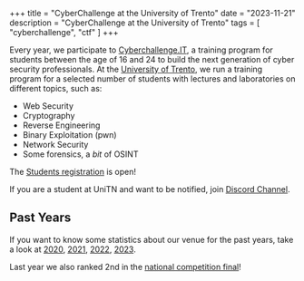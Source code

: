 +++
title = "CyberChallenge at the University of Trento"
date = "2023-11-21"
description = "CyberChallenge at the University of Trento"
tags = [
    "cyberchallenge",
    "ctf"
]
+++

Every year, we participate to [Cyberchallenge.IT](https://cyberchallenge.it/), a training program for students between the age of 16 and 24 to build the next generation of cyber security professionals.
At the [University of Trento](https://cyberchallenge.it/venues/unitn), we run a training program for a selected number of students with lectures and laboratories on different topics, such as:

- Web Security
- Cryptography
- Reverse Engineering
- Binary Exploitation (pwn)
- Network Security
- Some forensics, a *bit* of OSINT

The [Students registration](https://cyberchallenge.it/students) is open!

If you are a student at UniTN and want to be notified, join [Discord Channel](https://discord.gg/BTXZ7EFM5Y).

## Past Years

If you want to know some statistics about our venue for the past years, take a look at [2020](https://cyberchallenge.it/stats/2020/unitn), [2021](https://cyberchallenge.it/stats/2021/unitn), [2022](https://cyberchallenge.it/stats/2022/unitn), [2023](https://cyberchallenge.it/stats/2023/unitn).

Last year we also ranked 2nd in the [national competition final](https://cyberchallenge.it/halloffame/2023)!
